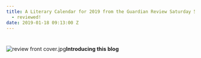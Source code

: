 ```yaml
---
title: A Literary Calendar for 2019 from the Guardian Review Saturday 5 January 2019
  - reviewed!
date: 2019-01-18 09:13:00 Z
---
```



# 
![review front cover.jpg](/uploads/review%20front%20cover.jpg)**Introducing this blog**
